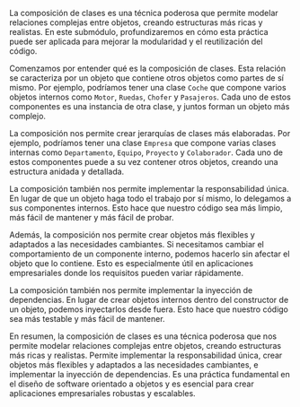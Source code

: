 La composición de clases es una técnica poderosa que permite modelar relaciones complejas entre objetos, creando estructuras más ricas y realistas. En este submódulo, profundizaremos en cómo esta práctica puede ser aplicada para mejorar la modularidad y el reutilización del código.

Comenzamos por entender qué es la composición de clases. Esta relación se caracteriza por un objeto que contiene otros objetos como partes de sí mismo. Por ejemplo, podríamos tener una clase `Coche` que compone varios objetos internos como `Motor`, `Ruedas`, `Chofer` y `Pasajeros`. Cada uno de estos componentes es una instancia de otra clase, y juntos forman un objeto más complejo.

La composición nos permite crear jerarquías de clases más elaboradas. Por ejemplo, podríamos tener una clase `Empresa` que compone varias clases internas como `Departamento`, `Equipo`, `Proyecto` y `Colaborador`. Cada uno de estos componentes puede a su vez contener otros objetos, creando una estructura anidada y detallada.

La composición también nos permite implementar la responsabilidad única. En lugar de que un objeto haga todo el trabajo por sí mismo, lo delegamos a sus componentes internos. Esto hace que nuestro código sea más limpio, más fácil de mantener y más fácil de probar.

Además, la composición nos permite crear objetos más flexibles y adaptados a las necesidades cambiantes. Si necesitamos cambiar el comportamiento de un componente interno, podemos hacerlo sin afectar el objeto que lo contiene. Esto es especialmente útil en aplicaciones empresariales donde los requisitos pueden variar rápidamente.

La composición también nos permite implementar la inyección de dependencias. En lugar de crear objetos internos dentro del constructor de un objeto, podemos inyectarlos desde fuera. Esto hace que nuestro código sea más testable y más fácil de mantener.

En resumen, la composición de clases es una técnica poderosa que nos permite modelar relaciones complejas entre objetos, creando estructuras más ricas y realistas. Permite implementar la responsabilidad única, crear objetos más flexibles y adaptados a las necesidades cambiantes, e implementar la inyección de dependencias. Es una práctica fundamental en el diseño de software orientado a objetos y es esencial para crear aplicaciones empresariales robustas y escalables.
